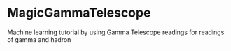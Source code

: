 # MagicGammaTelescope
Machine learning tutorial by using Gamma Telescope readings for readings of gamma and hadron
